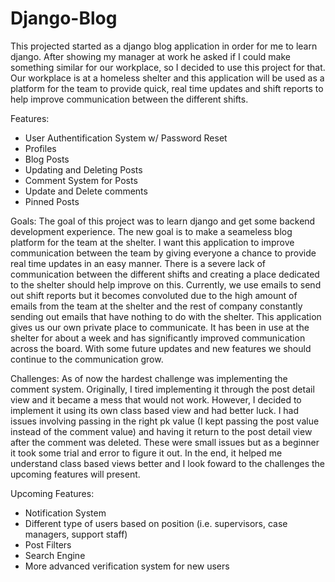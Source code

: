 # Django-Blog
This projected started as a django blog application in order for me to learn django. After showing my manager at work he asked if I could make something similar for our workplace, so I decided to use this project for that. Our workplace is at a homeless shelter and this application will be used as a platform for the team to provide quick, real time updates and shift reports to help improve communication between the different shifts. 

Features:
  - User Authentification System w/ Password Reset
  - Profiles
  - Blog Posts
  - Updating and Deleting Posts
  - Comment System for Posts 
  - Update and Delete comments 
  - Pinned Posts

Goals:
The goal of this project was to learn django and get some backend development experience. The new goal is to make a seameless blog platform for the team at the shelter. I want this application to improve communication between the team by giving everyone a chance to provide real time updates in an easy manner. There is a severe lack of communication between the different shifts and creating a place dedicated to the shelter should help improve on this. Currently, we use emails to send out shift reports but it becomes convoluted due to the high amount of emails from the team at the shelter and the rest of company constantly sending out emails that have nothing to do with the shelter. This application gives us our own private place to communicate. It has been in use at the shelter for about a week and has significantly improved communication across the board. With some future updates and new features we should continue to the communication grow. 

Challenges:
As of now the hardest challenge was implementing the comment system. Originally, I tired implementing it through the post detail view and it became a mess that would not work. However, I decided to implement it using its own class based view and had better luck. I had issues involving passing in the right pk value (I kept passing the post value instead of the comment value) and having it return to the post detail view after the comment was deleted. These were small issues but as a beginner it took some trial and error to figure it out. In the end, it helped me understand class based views better and I look foward to the challenges the upcoming features will present. 

Upcoming Features:
  - Notification System
  - Different type of users based on position (i.e. supervisors, case managers, support staff)
  - Post Filters
  - Search Engine
  - More advanced verification system for new users 

